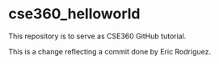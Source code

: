 # cse360_helloworld

This repository is to serve as CSE360 GitHub tutorial.

This is a change reflecting a commit done by Eric Rodriguez.
